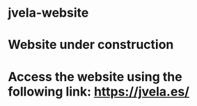 # jvela-website
# Website under construction
# Access the website using the following link: https://jvela.es/
